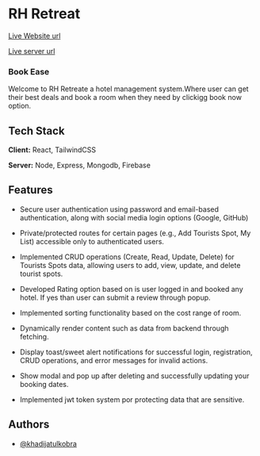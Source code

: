 
# RH Retreat

[Live Website url](https://bookease-11.web.app/)

[Live server url](https://bookeaseclient-jpubkqr7e-khadijatul-kobras-projects.vercel.app/)


### Book Ease

Welcome to RH Retreate a hotel management system.Where user can get their best deals and book a room when they need by clickigg book now option.




## Tech Stack

**Client:** React, TailwindCSS

**Server:** Node, Express, Mongodb, Firebase


## Features


- Secure user authentication using password and email-based authentication, along with social media login options (Google, GitHub)

- Private/protected routes for certain pages (e.g., Add Tourists Spot, My List) accessible only to authenticated users.

- Implemented CRUD operations (Create, Read, Update, Delete) for Tourists Spots data, allowing users to add, view, update, and delete tourist spots.

- Developed Rating option based on is user logged in and booked any hotel. If yes than user can submit a review through popup.

- Implemented sorting functionality based on the cost range of room.

- Dynamically render content such as data from backend through fetching.

- Display toast/sweet alert notifications for successful login, registration, CRUD operations, and error messages for invalid actions.

- Show modal and pop up after deleting and successfully updating your booking dates.

- Implemented jwt token system por protecting data that are sensitive.


## Authors

- [@khadijatulkobra](https://github.com/Khadija12319)

